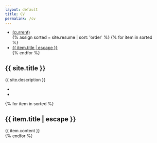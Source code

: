 ```yaml
---
layout: default
title: CV
permalink: /cv
---
```

<div class="container-fluid">
      <div class="row">
          <nav class="col-sm-4 col-md-3 d-none d-sm-block sidebar bg-primary" id="sidebar">
            <ul class="nav nav-pills flex-column">
              <li class="nav-item">
                <a class="nav-link active" href="#home"><span class="sr-only">(current)</span>
                <span class="d-none d-lg-block">
          <div class="w-100">
          <img class="img-fluid img-profile rounded-circle mx-auto mb-2" src="{{ '/assets/img/chris-avatar.svg' | relative_url }} " alt="">
          </div>
        </span></a>
              </li>
              {% assign sorted = site.resume | sort: 'order' %}
              {% for item in sorted %}
              <li class="nav-item">
                <a class="nav-link js-scroll-trigger" href="#{{ item.title | escape | downcase }}">{{ item.title | escape }}</a>
              </li>
            {% endfor %}
            </ul>
          </nav>
        <main class="col-sm-8 offset-sm-4 col-md-9 offset-md-3">
          <section class="resume-section p-3 p-lg-5 d-flex flex-column" id="home">
            <div class="my-auto">
              <h1 class="display-2 text-uppercase">{{ site.title }}</h1>
              <p class="lead">{{ site.description }}</p>
              <ul class="mt-5 list-inline">
                <li class="list-inline-item mr-3">
                  <a href="https://github.com/{{ site.github_username }}"><i class="fab fa-github fa-3x"></i></a>
                </li>
                <li class="list-inline-item mr-3">
                  <a href="https://linked.in/in/{{ site.linkedin_username }}"><i class="fab fa-linkedin fa-3x"></i></a>
                </li>
              </ul>
            </div>
          </section>
          {% for item in sorted %}
          <section class="resume-section p-3 p-lg-5 d-flex flex-column" id="{{ item.title | escape | downcase }}">
            <div class="my-auto">
              <h1 class="display-4 text-uppercase">{{ item.title | escape }}</h1>
              {{ item.content }}
            </div>
          </section>
          {% endfor %}
        </main>
      </div>
    </div>